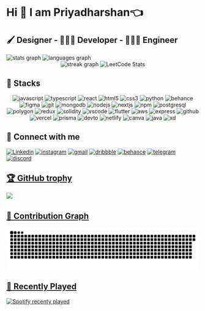 # Hi 👋 I am Priyadharshan👈
## 🖌️ Designer - 👨🏻‍💻 Developer - 🧑🏻‍🔬 Engineer

<div align="left">
  <img src="https://github-readme-stats.vercel.app/api?username=Priyadharshan2003&hide_title=false&hide_rank=false&show_icons=true&include_all_commits=true&count_private=true&disable_animations=false&theme=chartreuse-dark&locale=en&hide_border=false" height="150" alt="stats graph" />
  <img src="https://github-readme-stats.vercel.app/api/top-langs?username=Priyadharshan2003&locale=en&hide_title=true&layout=compact&card_width=320&langs_count=6&theme=chartreuse-dark&hide_border=false" height="150" alt="languages graph" />
</div>

<div align="center">
  <img src="https://streak-stats.demolab.com?user=Priyadharshan2003&locale=en&mode=daily&theme=chartreuse-dark&hide_border=false&border_radius=5" height="150" alt="streak graph" />
  <img src="https://leetcode.card.workers.dev/D34ULT?theme=dark&font=&extension=null" height="150" alt="LeetCode Stats" />
</div>

## 🚀 Stacks

<div align="center">
  <img src="https://cdn.jsdelivr.net/gh/devicons/devicon/icons/javascript/javascript-original.svg" height="30" alt="javascript" />
  <img src="https://cdn.jsdelivr.net/gh/devicons/devicon/icons/typescript/typescript-original.svg" height="30" alt="typescript" />
  <img src="https://cdn.jsdelivr.net/gh/devicons/devicon/icons/react/react-original.svg" height="30" alt="react" />
  <img src="https://cdn.jsdelivr.net/gh/devicons/devicon/icons/html5/html5-original.svg" height="30" alt="html5" />
  <img src="https://cdn.jsdelivr.net/gh/devicons/devicon/icons/css3/css3-original.svg" height="30" alt="css3" />
  <img src="https://cdn.jsdelivr.net/gh/devicons/devicon/icons/python/python-original.svg" height="30" alt="python" />
  <img src="https://cdn.jsdelivr.net/gh/devicons/devicon/icons/behance/behance-original.svg" height="30" alt="behance" />
  <img src="https://skillicons.dev/icons?i=figma" height="30" alt="figma" />
  <img src="https://cdn.jsdelivr.net/gh/devicons/devicon/icons/git/git-original.svg" height="30" alt="git" />
  <img src="https://cdn.jsdelivr.net/gh/devicons/devicon/icons/mongodb/mongodb-original.svg" height="30" alt="mongodb" />
  <img src="https://skillicons.dev/icons?i=nodejs" height="30" alt="nodejs" />
  <img src="https://skillicons.dev/icons?i=nextjs" height="30" alt="nextjs" />
  <img src="https://cdn.jsdelivr.net/gh/devicons/devicon/icons/npm/npm-original-wordmark.svg" height="30" alt="npm" />
  <img src="https://cdn.jsdelivr.net/gh/devicons/devicon/icons/postgresql/postgresql-original.svg" height="30" alt="postgresql" />
  <img src="https://cdn.jsdelivr.net/gh/devicons/devicon/icons/polygon/polygon-original.svg" height="30" alt="polygon" />
  <img src="https://cdn.jsdelivr.net/gh/devicons/devicon/icons/redux/redux-original.svg" height="30" alt="redux" />
  <img src="https://skillicons.dev/icons?i=solidity" height="30" alt="solidity" />
  <img src="https://cdn.jsdelivr.net/gh/devicons/devicon/icons/vscode/vscode-original.svg" height="30" alt="vscode" />
  <img src="https://skillicons.dev/icons?i=flutter" height="30" alt="flutter" />
  <img src="https://skillicons.dev/icons?i=aws" height="30" alt="aws" />
  <img src="https://skillicons.dev/icons?i=express" height="30" alt="express" />
  <img src="https://skillicons.dev/icons?i=github" height="30" alt="github" />
  <img src="https://skillicons.dev/icons?i=vercel" height="30" alt="vercel" />
  <img src="https://skillicons.dev/icons?i=prisma" height="30" alt="prisma" />
  <img src="https://skillicons.dev/icons?i=devto" height="30" alt="devto" />
  <img src="https://skillicons.dev/icons?i=netlify" height="30" alt="netlify" />
  <img src="https://cdn.jsdelivr.net/gh/devicons/devicon/icons/canva/canva-original.svg" height="30" alt="canva" />
  <img src="https://skillicons.dev/icons?i=java" height="30" alt="java" />
  <img src="https://skillicons.dev/icons?i=xd" height="30" alt="xd" />
</div>


<!-- <div align="center">
  <img align="center" height="150" src="https://media3.giphy.com/media/v1.Y2lkPTc5MGI3NjExMXljZzRuOGg1M3UwbW93aGd0dzRzcWxpdDNramtmdXJtNmR5ZXpsdiZlcD12MV9pbnRlcm5hbF9naWZfYnlfaWQmY3Q9Zw/SabSYEpsVh0di/200.webp" alt="Fun GIF" />
</div> -->

## 🔗 Connect with me

<div align="left">
  <a href="https://www.linkedin.com/in/priyadharshan-chandranath/" target="_blank"><img src="https://raw.githubusercontent.com/maurodesouza/profile-readme-generator/master/src/assets/icons/social/linkedin/default.svg" width="40" height="30" alt="Linkedin" /></a>
  <a href="https://www.instagram.com/priyadharshan_chandranath" target="_blank"><img src="https://raw.githubusercontent.com/maurodesouza/profile-readme-generator/master/src/assets/icons/social/instagram/default.svg" width="40" height="30" alt="instagram" /></a>
  <a href="mailto:priyadhrshanchandranath@gmail.com" target="_blank"><img src="https://raw.githubusercontent.com/maurodesouza/profile-readme-generator/master/src/assets/icons/social/gmail/default.svg" width="40" height="30" alt="gmail" /></a>
  <a href="https://dribbble.com/prichan_uiux" target="_blank"><img src="https://raw.githubusercontent.com/maurodesouza/profile-readme-generator/master/src/assets/icons/social/dribbble/default.svg" width="40" height="30" alt="dribbble" /></a>
  <a href="https://www.behance.net/abinanthan" target="_blank"><img src="https://raw.githubusercontent.com/maurodesouza/profile-readme-generator/master/src/assets/icons/social/behance/default.svg" width="40" height="30" alt="behance" /></a>
  <a href="https://t.me/Priyadharshanc" target="_blank"><img src="https://raw.githubusercontent.com/maurodesouza/profile-readme-generator/master/src/assets/icons/social/telegram/default.svg" width="40" height="30" alt="telegram" /></a>
  <a href="https://discord.com/users/860823328730382346" target="_blank"><img src="https://raw.githubusercontent.com/maurodesouza/profile-readme-generator/master/src/assets/icons/social/discord/default.svg" width="40" height="30" alt="discord" />
</div>

## 🏆 GitHub trophy
<img src="https://github-profile-trophy.vercel.app/?username=priyadharshan2003&theme=juicyfresh&no-bg=true" />

## 🐍 Contribution Graph
<img src="https://raw.githubusercontent.com/priyadharshan2003/priyadharshan2003/output/snake.svg" alt="Snake animation" />

## 🎵 Recently Played
![Spotify recenty played](https://spotify-recently-played-readme.vercel.app/api?user=k1hy9xfh5xu1vpxtiews1416y&count=1)

<!-- I am Priyadharshan C, currently Pursuing my Bachelor of Electronics and Communication Engineering Course at Sona College of Technology, Salem. I am a Full-Stack JavaScript developer and love writing clean and maintainable code. Find out more about me & feel free to connect with me here:

[![Linkedin Badge](https://img.shields.io/badge/-priyadharshan-blue?style=flat-square&logo=Linkedin&logoColor=white&link=https://www.linkedin.com/in/priyadharshan-chandranath/)](https://www.linkedin.com/in/priyadharshan-chandranath/)
[![Medium Badge](https://img.shields.io/badge/priyadharshan-12100E?style=flat-square&logo=medium&logoColor=white&link=https://medium.com/@priyan2003chandru/)](https://medium.com/@priyan2003chandru/)
[![Gmail Badge](https://img.shields.io/badge/-priyan2003chandru@gmail.com-c14438?style=flat-square&logo=Gmail&logoColor=white&link=mailto:priyan2003chandru@gmail.com)](mailto:priyan2003chandru@gmail.com)

##  😃 Social 

[![WhatsApp](https://img.shields.io/badge/WhatsApp-25D366?style=for-the-badge&logo=whatsapp&logoColor=white&link=http://wa.me/+919442876978)](http://wa.me/+919442876978)
[![Instagram Badge](https://img.shields.io/badge/-Priyadharshan-%23E4405F.svg?style=for-the-badge&logo=Instagram&logoColor=white&link=https://www.instagram.com/priyadharshan_chandranath/)](https://www.instagram.com/priyadharshan_chandranath/)
[![Discord](https://img.shields.io/badge/-Priyadharshan-%235865F2.svg?style=for-the-badge&logo=discord&logoColor=white&link=https://discord.com/users/860823328730382346/)](https://discord.com/users/860823328730382346)

## 👨‍💻 Programming

[![GeeksForGeeks](https://img.shields.io/badge/GeeksforGeeks-gray?style=for-the-badge&logo=geeksforgeeks&logoColor=35914c&link=https://auth.geeksforgeeks.org/user/priyan200t19t)](https://auth.geeksforgeeks.org/user/priyan200t19t)
[![LeetCode](https://img.shields.io/badge/LeetCode-000000?style=for-the-badge&logo=LeetCode&logoColor=#d16c06&link=https://leetcode.com/priyan2003chandru/)](https://leetcode.com/priyan2003chandru/)
[![Hackerrank](https://img.shields.io/badge/-Hackerrank-2EC866?style=for-the-badge&logo=HackerRank&logoColor=white&link=https://www.hackerrank.com/priyadharshan003)](https://www.hackerrank.com/priyadharshan003)
[![CodeChef](https://img.shields.io/badge/CodeChef-%23964B00.svg?style=for-the-badge&logo=CodeChef&logoColor=white&link=https://www.codechef.com/users/prichan2003)](https://www.codechef.com/users/prichan2003)
[![CodePen](https://img.shields.io/badge/Codepen-000000?style=for-the-badge&logo=codepen&logoColor=white&link=https://codepen.io/priyadharshan-the-typescripter)](https://codepen.io/priyadharshan-the-typescripter)
[![Hackerearth](https://img.shields.io/badge/HackerEarth-%232C3454.svg?&style=for-the-badge&logo=HackerEarth&logoColor=Blue&link=https://www.hackerearth.com/@priyan2003chandru)](https://www.hackerearth.com/@priyan2003chandru)
[![Stack Overflow](https://img.shields.io/badge/-Stackoverflow-FE7A16?style=for-the-badge&logo=stack-overflow&logoColor=white&link=https://stackoverflow.com/users/10552754/byte-hogger?tab=profile)](https://stackoverflow.com/users/10552754/byte-hogger?tab=profile)
![Codeforces](https://img.shields.io/badge/Codeforces-445f9d?style=for-the-badge&logo=Codeforces&logoColor=white)

## ⚡ Technologies

![Python](https://img.shields.io/badge/-Python-black?style=flat-square&logo=Python)
![C](https://img.shields.io/badge/c-%2300599C.svg?style=for-the-badge&logo=c&logoColor=white)
![C++](https://img.shields.io/badge/-C++-00599C?style=flat-square&logo=c)
![HTML5](https://img.shields.io/badge/-HTML5-E34F26?style=flat-square&logo=html5&logoColor=white)
![CSS3](https://img.shields.io/badge/-CSS3-1572B6?style=flat-square&logo=css3)
![MongoDB](https://img.shields.io/badge/-MongoDB-black?style=flat-square&logo=mongodb)
![Figma](https://img.shields.io/badge/figma-%23F24E1E.svg?style=for-the-badge&logo=figma&logoColor=white)
![.Net](https://img.shields.io/badge/.NET-5C2D91?style=for-the-badge&logo=.net&logoColor=white)
![Unity](https://img.shields.io/badge/unity-%23000000.svg?style=for-the-badge&logo=unity&logoColor=white)
![MySQL](https://img.shields.io/badge/-MySQL-black?style=flat-square&logo=mysql)
![Heroku](https://img.shields.io/badge/-Heroku-430098?style=flat-square&logo=heroku)
![Git](https://img.shields.io/badge/-Git-black?style=flat-square&logo=git)
![GitHub](https://img.shields.io/badge/-GitHub-181717?style=flat-square&logo=github)
![GitLab](https://img.shields.io/badge/-GitLab-FCA121?style=flat-square&logo=gitlab)
![Firebase](https://img.shields.io/badge/firebase-%23039BE5.svg?style=for-the-badge&logo=firebase)
![PyCharm](https://img.shields.io/badge/pycharm-143?style=for-the-badge&logo=pycharm&logoColor=black&color=black&labelColor=green)
![Visual Studio Code](https://img.shields.io/badge/Visual%20Studio%20Code-0078d7.svg?style=for-the-badge&logo=visual-studio-code&logoColor=white)


## 🖥️ Operating System

![Chrome OS](https://img.shields.io/badge/chrome%20os-3d89fc?style=for-the-badge&logo=google%20chrome&logoColor=white)
![iOS](https://img.shields.io/badge/iOS-000000?style=for-the-badge&logo=ios&logoColor=white)
![Linux](https://img.shields.io/badge/Linux-FCC624?style=for-the-badge&logo=linux&logoColor=black)
![Windows 11](https://img.shields.io/badge/Windows%2011-%230079d5.svg?style=for-the-badge&logo=Windows%2011&logoColor=white)





![Visitor Badge](https://visitor-badge.laobi.icu/badge?page_id=priyadharshan.priyadharshan) -->



